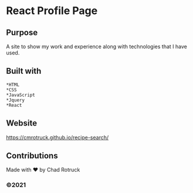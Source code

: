 # React Profile Page

## Purpose

A site to show my work and experience along with technologies that I have used.

## Built with

    *HTML
    *CSS
    *JavaScript
    *Jquery
    *React

## Website

https://cmrotruck.github.io/recipe-search/

## Contributions

Made with ❤️ by Chad Rotruck

### ©️2021
